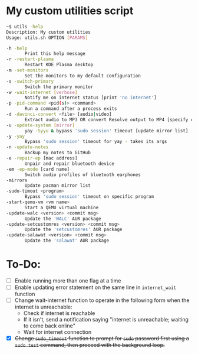 # My custom utilities script
```bash
~$ utils -help
Description: My custom utilities
Usage: utils.sh OPTION [PARAMS]

-h -help
       Print this help message
-r -restart-plasma
       Restart KDE Plasma desktop
-m -set-monitors
       Set the monitors to my default configuration
-s -switch-primary
       Switch the primary monitor
-w -wait-internet [verbose]
       Notify me on internet status [print 'no internet']
-p -pid-command <pid(s)> <command>
       Run a command after a process exits
-d -davinci-convert <file> [audio|video]
       Extract audio to MP3 OR convert Resolve output to MP4 [specify output]
-u -update-system [mirror]
       yay -Syyu & bypass 'sudo session' timeout [update mirror list]
-y -yay
       Bypass 'sudo session' timeout for yay - takes its args
-n -update-notes
       Backup my notes to GitHub
-e -repair-ep [mac address]
       Unpair and repair bluetooth device
-em -ep-mode [card name]
       Switch audio profiles of bluetooth earphones
-mirrors
       Update pacman mirror list
-sudo-timout <program>
       Bypass 'sudo session' timeout on specific program
-start-qemu-vm <vm name>
       Start a QEMU virtual machine
-update-walc <version> <commit msg>
       Update the 'WALC' AUR package
-update-setcustomres <version> <commit msg>
       Update the 'setcustomres' AUR package
-update-salawat <version> <commit msg>
       Update the 'salawat' AUR package
```
# To-Do:

- [ ] Enable running more than one flag at a time
- [ ] Enable updating error statement on the same line in `internet_wait` function
- [ ] Change wait-internet function to operate in the following form when the internet is unreachable:
     - Check if internet is reachable
     - If it isn't, send a notification saying "internet is unreachable; waiting to come back online"
     - Wait for internet connection
- [x] ~~Change `sudo_timeout` function to prompt for `sudo` password first using a `sudo test` command, then proceed with the background loop.~~